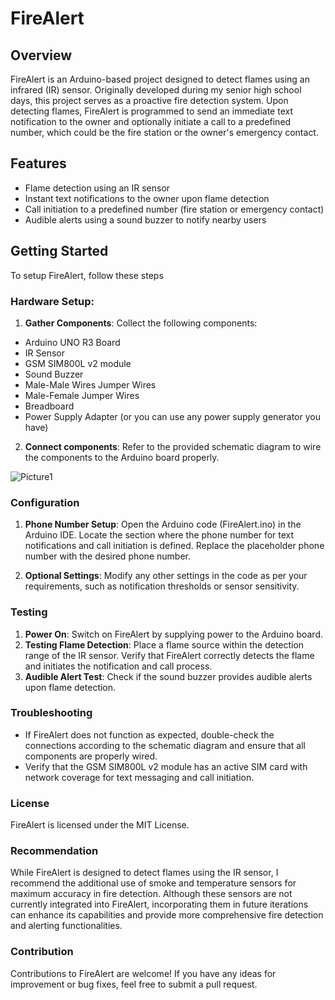 # FireAlert


## Overview

FireAlert is an Arduino-based project designed to detect flames using an infrared (IR) sensor. Originally developed during my senior high school days, this project serves as a proactive fire detection system. Upon detecting flames, FireAlert is programmed to send an immediate text notification to the owner and optionally initiate a call to a predefined number, which could be the fire station or the owner's emergency contact.


## Features
* Flame detection using an IR sensor
* Instant text notifications to the owner upon flame detection
* Call initiation to a predefined number (fire station or emergency contact)
* Audible alerts using a sound buzzer to notify nearby users


## Getting Started

To setup FireAlert, follow these steps


### Hardware Setup:

1. **Gather Components**: Collect the following components:
  * Arduino UNO R3 Board
  * IR Sensor
  * GSM SIM800L v2 module
  * Sound Buzzer
  * Male-Male Wires Jumper Wires
  * Male-Female Jumper Wires
  * Breadboard
  * Power Supply Adapter (or you can use any power supply generator you have)
2. **Connect components**: Refer to the provided schematic diagram to wire the components to the Arduino board properly.
    
![Picture1](https://github.com/Jaermis/FireAlert/assets/138207746/daa457f3-455b-421f-b05d-3faa40921683)


### Configuration

1. **Phone Number Setup**: Open the Arduino code (FireAlert.ino) in the Arduino IDE. Locate the section where the phone number for text notifications and call initiation is defined. Replace the placeholder phone number with the desired phone number.

2. **Optional Settings**: Modify any other settings in the code as per your requirements, such as notification thresholds or sensor sensitivity.


### Testing

1. **Power On**: Switch on FireAlert by supplying power to the Arduino board.
2. **Testing Flame Detection**: Place a flame source within the detection range of the IR sensor. Verify that FireAlert correctly detects the flame and initiates the notification and call process.
3. **Audible Alert Test**: Check if the sound buzzer provides audible alerts upon flame detection.


### Troubleshooting

* If FireAlert does not function as expected, double-check the connections according to the schematic diagram and ensure that all components are properly wired.
* Verify that the GSM SIM800L v2 module has an active SIM card with network coverage for text messaging and call initiation.


### License

FireAlert is licensed under the MIT License.


### Recommendation

While FireAlert is designed to detect flames using the IR sensor, I recommend the additional use of smoke and temperature sensors for maximum accuracy in fire detection. Although these sensors are not currently integrated into FireAlert, incorporating them in future iterations can enhance its capabilities and provide more comprehensive fire detection and alerting functionalities.

### Contribution

Contributions to FireAlert are welcome! If you have any ideas for improvement or bug fixes, feel free to submit a pull request.

